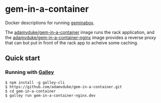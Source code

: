 # gem-in-a-container

Docker descriptions for running [geminabox](https://github.com/geminabox/geminabox).

The [adamvduke/gem-in-a-container](gem-in-a-container) image runs the rack application, and the [adamvduke/gem-in-a-container-nginx](gem-in-a-container-nginx) image provides a reverse proxy that can but put in front of the rack app to acheive some caching.

## Quick start

### Running with [Galley](https://github.com/twitter-fabric/galley)

```
$ npm install -g galley-cli
$ https://github.com/adamvduke/gem-in-a-container.git
$ cd gem-in-a-container
$ galley run gem-in-a-container-nginx.dev
```
